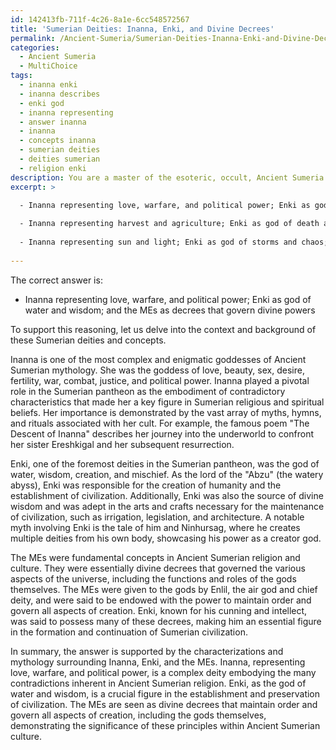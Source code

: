 ```yaml
---
id: 142413fb-711f-4c26-8a1e-6cc548572567
title: 'Sumerian Deities: Inanna, Enki, and Divine Decrees'
permalink: /Ancient-Sumeria/Sumerian-Deities-Inanna-Enki-and-Divine-Decrees/
categories:
  - Ancient Sumeria
  - MultiChoice
tags:
  - inanna enki
  - inanna describes
  - enki god
  - inanna representing
  - answer inanna
  - inanna
  - concepts inanna
  - sumerian deities
  - deities sumerian
  - religion enki
description: You are a master of the esoteric, occult, Ancient Sumeria and education, you have written many textbooks on the subject. Respond to the multiple choice question first with the answer, then, fully explain the context of your rational, reasoning, and chain of thought in coming to the determination you have for that answer. Explain related concepts, formulas, or historical context relevant to this conclusion, giving a lesson on the topic to explain the reasoning afterwards.
excerpt: >

  - Inanna representing love, warfare, and political power; Enki as god of water and wisdom; and the MEs as decrees that govern divine powers
  
  - Inanna representing harvest and agriculture; Enki as god of death and underworld; and the MEs as contracts between humans and gods
  
  - Inanna representing sun and light; Enki as god of storms and chaos; and the MEs as a set of divine punishments to regulate humans
  
---
```

The correct answer is:

- Inanna representing love, warfare, and political power; Enki as god of water and wisdom; and the MEs as decrees that govern divine powers

To support this reasoning, let us delve into the context and background of these Sumerian deities and concepts.

Inanna is one of the most complex and enigmatic goddesses of Ancient Sumerian mythology. She was the goddess of love, beauty, sex, desire, fertility, war, combat, justice, and political power. Inanna played a pivotal role in the Sumerian pantheon as the embodiment of contradictory characteristics that made her a key figure in Sumerian religious and spiritual beliefs. Her importance is demonstrated by the vast array of myths, hymns, and rituals associated with her cult. For example, the famous poem "The Descent of Inanna" describes her journey into the underworld to confront her sister Ereshkigal and her subsequent resurrection.

Enki, one of the foremost deities in the Sumerian pantheon, was the god of water, wisdom, creation, and mischief. As the lord of the "Abzu" (the watery abyss), Enki was responsible for the creation of humanity and the establishment of civilization. Additionally, Enki was also the source of divine wisdom and was adept in the arts and crafts necessary for the maintenance of civilization, such as irrigation, legislation, and architecture. A notable myth involving Enki is the tale of him and Ninhursag, where he creates multiple deities from his own body, showcasing his power as a creator god.

The MEs were fundamental concepts in Ancient Sumerian religion and culture. They were essentially divine decrees that governed the various aspects of the universe, including the functions and roles of the gods themselves. The MEs were given to the gods by Enlil, the air god and chief deity, and were said to be endowed with the power to maintain order and govern all aspects of creation. Enki, known for his cunning and intellect, was said to possess many of these decrees, making him an essential figure in the formation and continuation of Sumerian civilization.

In summary, the answer is supported by the characterizations and mythology surrounding Inanna, Enki, and the MEs. Inanna, representing love, warfare, and political power, is a complex deity embodying the many contradictions inherent in Ancient Sumerian religion. Enki, as the god of water and wisdom, is a crucial figure in the establishment and preservation of civilization. The MEs are seen as divine decrees that maintain order and govern all aspects of creation, including the gods themselves, demonstrating the significance of these principles within Ancient Sumerian culture.
